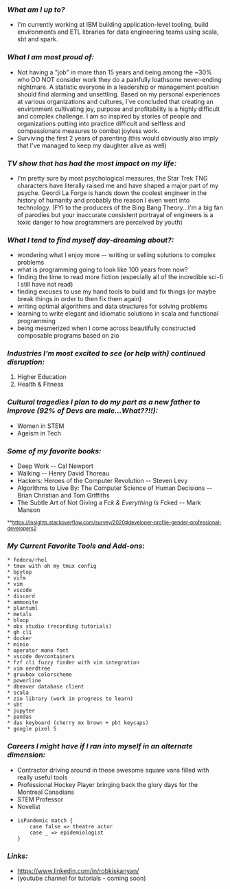 ### *What am I up to?*
* I'm currently working at IBM building application-level tooling, build environments and ETL
  libraries for data engineering teams using scala, sbt and spark. 

### *What I am most proud of:*
* Not having a "job" in more than 15 years and being among the ~30% who DO NOT consider work they do
  a painfully loathsome never-ending nightmare. A statistic everyone in a leadership or management
  position should find alarming and unsettling. Based on my personal experiences at various
  organizations and cultures, I've concluded that creating an environment cultivating joy, purpose
  and profitability is a highly difficult and complex challenge. I am so inspired by stories of
  people and organizations putting into practice difficult and selfless and compassionate measures
  to combat joyless work.
* Surviving the first 2 years of parenting (this would obviously also imply that I've managed to
  keep my daughter alive as well)

### *TV show that has had the most impact on my life:*
* I'm pretty sure by most psychological measures, the Star Trek TNG characters have literally raised
  me and have shaped a major part of my psyche. Geordi La Forge is hands down the coolest engineer
  in the history of humanity and probably the reason I even went into technology. (FYI to the
  producers of the Bing Bang Theory...I'm a big fan of parodies but your inaccurate consistent portrayal of
  engineers is a toxic danger to how programmers are perceived by youth)

### *What I tend to find myself day-dreaming about?:*
* wondering what I enjoy more -- writing or selling solutions to complex problems
* what is programming going to look like 100 years from now?
* finding the time to read more fiction (especially all of the incredible sci-fi I still have not read)
* finding excuses to use my hand tools to build and fix things (or maybe break things in order to then fix them again)
* writing optimal algorithms and data structures for solving problems
* learning to write elegant and idiomatic solutions in scala and functional programming
* being mesmerized when I come across beautifully constructed composable programs based on zio

### *Industries I'm most excited to see (or help with) continued disruption:*
1. Higher Education
2. Health & Fitness

### *Cultural tragedies I plan to do my part as a new father to improve (92% of Devs are male...What??!!):*
* Women in STEM
* Ageism in Tech

### *Some of my favorite books:*
* Deep Work -- Cal Newport
* Walking -- Henry David Thoreau
* Hackers: Heroes of the Computer Revolution -- Steven Levy
* Algorithms to Live By: The Computer Science of Human Decisions -- Brian Christian and Tom Griffiths
* The Subtle Art of Not Giving a F*ck & Everything Is F*cked -- Mark Manson

<sup>**</sub>https://insights.stackoverflow.com/survey/2020#developer-profile-gender-professional-developers2

### *My Current Favorite Tools and Add-ons:*
```
* fedora/rhel
* tmux with oh my tmux config
* bpytop
* vifm
* vim
* vscode
* discord
* ammonite
* plantuml
* metals
* bloop
* obs studio (recording tutorials)
* gh cli
* docker
* minio
* operator mono font
* vscode devcontainers
* fzf cli fuzzy finder with vim integration
* vim nerdtree
* gruvbox colorscheme
* powerline
* dbeaver database client
* scala
* zio library (work in progress to learn)
* sbt
* jupyter
* pandas
* das keyboard (cherry mx brown + pbt keycaps)
* google pixel 5
```

### *Careers I might have if I ran into myself in an alternate dimension:*
* Contractor driving around in those awesome square vans filled with really useful tools
* Professional Hockey Player bringing back the glory days for the Montreal Canadians
* STEM Professor
* Novelist
* ```
  isPandemic match {
      case false => theatre actor
      case _ => epidemiologist
  }
  ```

### *Links:*
* https://www.linkedin.com/in/robkiskanyan/
* (youtube channel for tutorials - coming soon)

<!--
**robbyki/robbyki** is a ✨ _special_ ✨ repository because its `README.md` (this file) appears on your GitHub profile.

Here are some ideas to get you started:

- 🔭 I’m currently working on ...
- 🌱 I’m currently learning ...
- 👯 I’m looking to collaborate on ...
- 🤔 I’m looking for help with ...
- 💬 Ask me about ...
- 📫 How to reach me: ...
- 😄 Pronouns: ...
- ⚡ Fun fact: ...
-->
